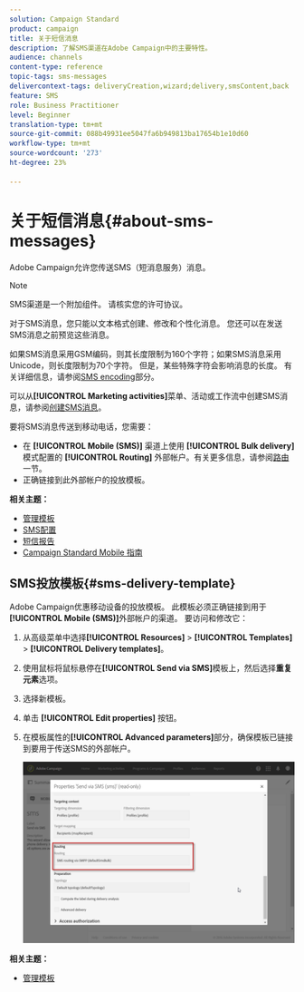 ```yaml
---
solution: Campaign Standard
product: campaign
title: 关于短信消息
description: 了解SMS渠道在Adobe Campaign中的主要特性。
audience: channels
content-type: reference
topic-tags: sms-messages
delivercontext-tags: deliveryCreation,wizard;delivery,smsContent,back
feature: SMS
role: Business Practitioner
level: Beginner
translation-type: tm+mt
source-git-commit: 088b49931ee5047fa6b949813ba17654b1e10d60
workflow-type: tm+mt
source-wordcount: '273'
ht-degree: 23%

---
```



# 关于短信消息{#about-sms-messages}

Adobe Campaign允许您传送SMS（短消息服务）消息。

>[!NOTE]
>
>SMS渠道是一个附加组件。 请核实您的许可协议。

对于SMS消息，您只能以文本格式创建、修改和个性化消息。 您还可以在发送SMS消息之前预览这些消息。

如果SMS消息采用GSM编码，则其长度限制为160个字符；如果SMS消息采用Unicode，则长度限制为70个字符。 但是，某些特殊字符会影响消息的长度。 有关详细信息，请参阅[SMS encoding](../../administration/using/configuring-sms-channel.md#sms-encoding--length-and-transliteration)部分。

可以从&#x200B;**[!UICONTROL Marketing activities]**&#x200B;菜单、活动或工作流中创建SMS消息，请参阅[创建SMS消息](../../channels/using/creating-an-sms-message.md)。

要将SMS消息传送到移动电话，您需要：

* 在 **[!UICONTROL Mobile (SMS)]** 渠道上使用 **[!UICONTROL Bulk delivery]** 模式配置的 **[!UICONTROL Routing]** 外部帐户。有关更多信息，请参阅[路由](../../administration/using/configuring-sms-channel.md#defining-an-sms-routing)一节。
* 正确链接到此外部帐户的投放模板。

**相关主题：**

* [管理模板](../../start/using/marketing-activity-templates.md)
* [SMS配置](../../administration/using/configuring-sms-channel.md#defining-an-sms-routing)
* [短信报告](../../reporting/using/sms-report.md)
* [Campaign Standard Mobile 指南](https://helpx.adobe.com/cn/campaign/kb/acs-mobile.html)

## SMS投放模板{#sms-delivery-template}

Adobe Campaign优惠移动设备的投放模板。 此模板必须正确链接到用于&#x200B;**[!UICONTROL Mobile (SMS)]**&#x200B;外部帐户的渠道。 要访问和修改它：

1. 从高级菜单中选择&#x200B;**[!UICONTROL Resources]** > **[!UICONTROL Templates]** > **[!UICONTROL Delivery templates]**。
1. 使用鼠标将鼠标悬停在&#x200B;**[!UICONTROL Send via SMS]**&#x200B;模板上，然后选择&#x200B;**重复元素**&#x200B;选项。
1. 选择新模板。
1. 单击 **[!UICONTROL Edit properties]** 按钮。
1. 在模板属性的&#x200B;**[!UICONTROL Advanced parameters]**&#x200B;部分，确保模板已链接到要用于传送SMS的外部帐户。

   ![](assets/sms_template.png)

**相关主题：**

* [管理模板](../../start/using/marketing-activity-templates.md)
